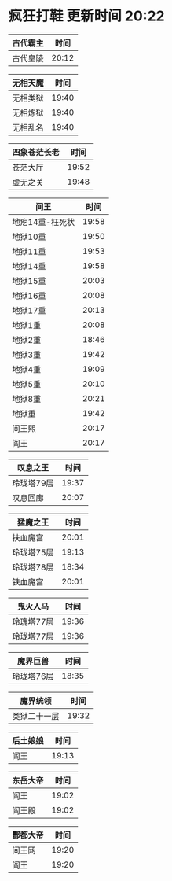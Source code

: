 # 疯狂打鞋 更新时间 20:22

| 古代霸主   | 时间    |
|--------|-------|
| 古代皇陵 | 20:12 |

| 无相天魔   | 时间    |
|--------|-------|
| 无相类狱 | 19:40 |
| 无相炼狱 | 19:40 |
| 无相乱名 | 19:40 |

| 四象苍茫长老   | 时间    |
|--------|-------|
| 苍茫大厅 | 19:52 |
| 虚无之关 | 19:48 |

| 间王   | 时间    |
|--------|-------|
| 地疙14重-枉死状 | 19:58 |
| 地狱10重 | 19:50 |
| 地狱11重 | 19:53 |
| 地狱14重 | 19:58 |
| 地狱15重 | 20:03 |
| 地狱16重 | 20:08 |
| 地狱17重 | 20:13 |
| 地狱1重 | 20:08 |
| 地狱2重 | 18:46 |
| 地狱3重 | 19:42 |
| 地狱4重 | 19:09 |
| 地狱5重 | 20:10 |
| 地狱8重 | 20:21 |
| 地狱重 | 19:42 |
| 间王熙 | 20:17 |
| 阎王 | 20:17 |

| 叹息之王   | 时间    |
|--------|-------|
| 玲珑塔79层 | 19:37 |
| 叹息回廊 | 20:07 |

| 猛魔之王   | 时间    |
|--------|-------|
| 扶血魔宫 | 20:01 |
| 玲珑塔75层 | 19:13 |
| 玲珑塔78层 | 18:34 |
| 铁血魔宫 | 20:01 |

| 鬼火人马   | 时间    |
|--------|-------|
| 玲瑰塔77层 | 19:36 |
| 玲珑塔77层 | 19:36 |

| 魔界巨兽   | 时间    |
|--------|-------|
| 玲珑塔76层 | 18:35 |

| 魔界统领   | 时间    |
|--------|-------|
| 类狱二十一层 | 19:32 |

| 后土娘娘   | 时间    |
|--------|-------|
| 阎王 | 19:13 |

| 东岳大帝   | 时间    |
|--------|-------|
| 阎王 | 19:02 |
| 阎王殿 | 19:02 |

| 酆都大帝   | 时间    |
|--------|-------|
| 间王网 | 19:20 |
| 阎王 | 19:20 |